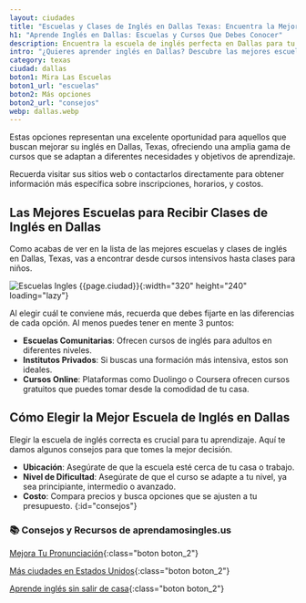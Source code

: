 ```yaml
---
layout: ciudades
title: "Escuelas y Clases de Inglés en Dallas Texas: Encuentra la Mejor"
h1: "Aprende Inglés en Dallas: Escuelas y Cursos Que Debes Conocer"
description: Encuentra la escuela de inglés perfecta en Dallas para tu nivel y presupuesto. Entra y miras las opciones para Todos los Niveles 🚀
intro: "¿Quieres aprender inglés en Dallas? Descubre las mejores escuelas y cursos "
category: texas
ciudad: dallas
boton1: Mira Las Escuelas
boton1_url: "escuelas"
boton2: Más opciones
boton2_url: "consejos"
webp: dallas.webp
---
```

Estas opciones representan una excelente oportunidad para aquellos que buscan mejorar su inglés en Dallas, Texas, ofreciendo una amplia gama de cursos que se adaptan a diferentes necesidades y objetivos de aprendizaje.

Recuerda visitar sus sitios web o contactarlos directamente para obtener información más específica sobre inscripciones, horarios, y costos.

## Las Mejores Escuelas para Recibir Clases de Inglés en Dallas

Como acabas de ver en la lista de las mejores escuelas y clases de inglés en Dallas, Texas, vas a encontrar desde cursos intensivos hasta clases para niños.

![Escuelas Ingles {{page.ciudad}}]({{site.baseurl}}/img/{{page.webp}} "Clases inglés {{page.ciudad|capitalize}}"){:width="320" height="240" loading="lazy"}

Al elegir cuál te conviene más, recuerda que debes fijarte en las diferencias de cada opción. Al menos puedes tener en mente 3 puntos:

- **Escuelas Comunitarias**: Ofrecen cursos de inglés para adultos en diferentes niveles.
- **Institutos Privados**: Si buscas una formación más intensiva, estos son ideales.
- **Cursos Online**: Plataformas como Duolingo o Coursera ofrecen cursos gratuitos que puedes tomar desde la comodidad de tu casa.

## Cómo Elegir la Mejor Escuela de Inglés en Dallas

Elegir la escuela de inglés correcta es crucial para tu aprendizaje. Aquí te damos algunos consejos para que tomes la mejor decisión.

- **Ubicación**: Asegúrate de que la escuela esté cerca de tu casa o trabajo.
- **Nivel de Dificultad**: Asegúrate de que el curso se adapte a tu nivel, ya sea principiante, intermedio o avanzado.
- **Costo**: Compara precios y busca opciones que se ajusten a tu presupuesto.
{:id="consejos"}

### 📚 Consejos y Recursos de aprendamosingles.us

[Mejora Tu Pronunciación]({{'blog'|relative_url}}){:class="boton boton_2"}

[Más ciudades en Estados Unidos]({{'escuelas'|relative_url}}){:class="boton boton_2"}

[Aprende inglés sin salir de casa]({{'clases-en-linea'|relative_url}}){:class="boton boton_2"}